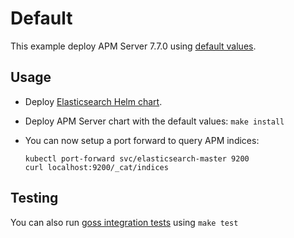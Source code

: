# Default

This example deploy APM Server 7.7.0 using [default values][].


## Usage

* Deploy [Elasticsearch Helm chart][].

* Deploy APM Server chart with the default values: `make install`

* You can now setup a port forward to query APM indices:

  ```
  kubectl port-forward svc/elasticsearch-master 9200
  curl localhost:9200/_cat/indices
  ```


## Testing

You can also run [goss integration tests][] using `make test`


[elasticsearch helm chart]: https://github.com/elastic/helm-charts/tree/7.7/elasticsearch/examples/default/
[goss integration tests]: https://github.com/elastic/helm-charts/tree/7.7/apm-server/examples/default/test/goss.yaml
[default values]: https://github.com/elastic/helm-charts/tree/7.7/apm-server/values.yaml
